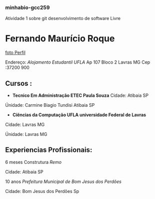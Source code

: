 ### minhabio-gcc259
Atividade 1 sobre git desenvolvimento de software Livre

# Fernando Maurício Roque

[foto Perfil](eu.jpeg)

Endereço: *Alojamento Estudantil UFLA* Ap 107 Bloco 2
Lavras MG Cep :37200 900

## Cursos :
 * **Tecnico Em Administração ETEC Paula Souza** 
Cidade: Atibaia SP

Únidade: Carmine Biagio Tundisi Atibaia SP

* **Ciẽncias da Computação UFLA universidade Federal de Lavras**

Cidade: Lavras MG

Únidade: Lavras MG

## Experiencias Profissionais: 

6 meses Construtura *Remo*

Cidade: Atibaia SP

10 anos *Prefeitura Municipal de Bom Jesus dos Perdões*

Cidade: Bom Jesus dos Perdões Sp



